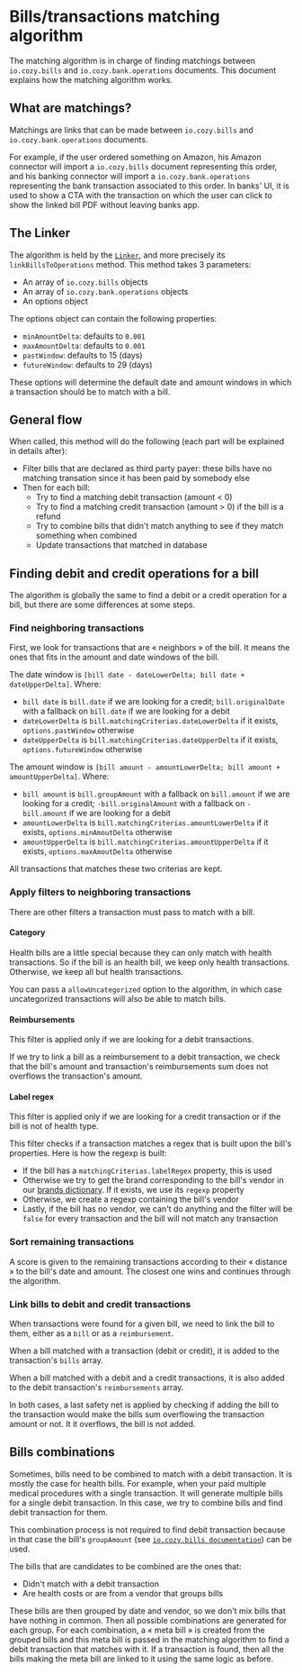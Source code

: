 # Bills/transactions matching algorithm

The matching algorithm is in charge of finding matchings between
`io.cozy.bills` and `io.cozy.bank.operations` documents. This document explains
how the matching algorithm works.

## What are matchings?

Matchings are links that can be made between `io.cozy.bills` and
`io.cozy.bank.operations` documents.

For example, if the user ordered something on Amazon, his Amazon connector will
import a `io.cozy.bills` document representing this order, and his banking
connector will import a `io.cozy.bank.operations` representing the bank
transaction associated to this order. In banks' UI, it is used to show a CTA
with the transaction on which the user can click to show the linked bill PDF
without leaving banks app.

## The Linker

The algorithm is held by the
[`Linker`](https://github.com/cozy/cozy-banks/blob/master/src/ducks/billsMatching/Linker/Linker.js),
and more precisely its `linkBillsToOperations` method. This method takes 3
parameters:

* An array of `io.cozy.bills` objects
* An array of `io.cozy.bank.operations` objects
* An options object

The options object can contain the following properties:

* `minAmountDelta`: defaults to `0.001`
* `maxAmountDelta`: defaults to `0.001`
* `pastWindow`: defaults to 15 (days)
* `futureWindow`: defaults to 29 (days)

These options will determine the default date and amount windows in which a
transaction should be to match with a bill.

## General flow

When called, this method will do the following (each part will be explained in
details after):

* Filter bills that are declared as third party payer: these bills have no matching transation since it has been paid by somebody else
* Then for each bill:
  * Try to find a matching debit transaction (amount < 0)
  * Try to find a matching credit transaction (amount > 0) if the bill is a refund
  * Try to combine bills that didn't match anything to see if they match something when combined
  * Update transactions that matched in database

## Finding debit and credit operations for a bill

The algorithm is globally the same to find a debit or a credit operation for a
bill, but there are some differences at some steps.

### Find neighboring transactions

First, we look for transactions that are « neighbors » of the bill. It means
the ones that fits in the amount and date windows of the bill.

The date window is `[bill date - dateLowerDelta; bill date + dateUpperDelta]`. Where:

* `bill date` is `bill.date` if we are looking for a credit; `bill.originalDate` with a fallback on `bill.date` if we are looking for a debit
* `dateLowerDelta` is `bill.matchingCriterias.dateLowerDelta` if it exists, `options.pastWindow` otherwise
* `dateUpperDelta` is `bill.matchingCriterias.dateUpperDelta` if it exists, `options.futureWindow` otherwise

The amount window is `[bill amount - amountLowerDelta; bill amount + amountUpperDelta]`. Where:

* `bill amount` is `bill.groupAmount` with a fallback on `bill.amount` if we are looking for a credit; `-bill.originalAmount` with a fallback on `-bill.amount` if we are looking for a debit
* `amountLowerDelta` is `bill.matchingCriterias.amountLowerDelta` if it exists, `options.minAmoutDelta` otherwise
* `amountUpperDelta` is `bill.matchingCriterias.amountUpperDelta` if it exists, `options.maxAmoutDelta` otherwise

All transactions that matches these two criterias are kept.

### Apply filters to neighboring transactions

There are other filters a transaction must pass to match with a bill.

#### Category

Health bills are a little special because they can only match with health
transactions. So if the bill is an health bill, we keep only health
transactions. Otherwise, we keep all but health transactions.

You can pass a `allowUncategorized` option to the algorithm, in which case
uncategorized transactions will also be able to match bills.

#### Reimbursements

This filter is applied only if we are looking for a debit transactions.

If we try to link a bill as a reimbursement to a debit transaction, we check
that the bill's amount and transaction's reimbursements sum does not overflows
the transaction's amount.

#### Label regex

This filter is applied only if we are looking for a credit transaction or if
the bill is not of health type.

This filter checks if a transaction matches a regex that is built upon the
bill's properties. Here is how the regexp is built:

* If the bill has a `matchingCriterias.labelRegex` property, this is used
* Otherwise we try to get the brand corresponding to the bill's vendor in our [brands dictionary](https://github.com/cozy/cozy-banks/blob/master/src/ducks/brandDictionary/brands.json). If it exists, we use its `regexp` property
* Otherwise, we create a regexp containing the bill's vendor
* Lastly, if the bill has no vendor, we can't do anything and the filter will be `false` for every transaction and the bill will not match any transaction

### Sort remaining transactions

A score is given to the remaining transactions according to their « distance »
to the bill's date and amount. The closest one wins and continues through the
algorithm.

### Link bills to debit and credit transactions

When transactions were found for a given bill, we need to link the bill to
them, either as a `bill` or as a `reimbursement`.

When a bill matched with a transaction (debit or credit), it is added to the
transaction's `bills` array.

When a bill matched with a debit and a credit transactions, it is also added to
the debit transaction's `reimbursements` array.

In both cases, a last safety net is applied by checking if adding the bill to
the transaction would make the bills sum overflowing the transaction amount or
not. It it overflows, the bill is not added.

## Bills combinations

Sometimes, bills need to be combined to match with a debit transaction. It is
mostly the case for health bills. For example, when your paid multiple medical
procedures with a single transaction. It will generate multiple bills for a
single debit transaction. In this case, we try to combine bills and find debit
transaction for them.

This combination process is not required to find debit transaction because in
that case the bill's `groupAmount` (see [`io.cozy.bills
documentation`](https://docs.cozy.io/en/cozy-doctypes/docs/io.cozy.bills/#optional-attributes-but-some-are-important-depending-the-context))
can be used.

The bills that are candidates to be combined are the ones that:

* Didn't match with a debit transaction
* Are health costs or are from a vendor that groups bills

These bills are then grouped by date and vendor, so we don't mix bills that
have nothing in common. Then all possible combinations are generated for each
group. For each combination, a « meta bill » is created from the grouped bills
and this meta bill is passed in the matching algorithm to find a debit
transaction that matches with it. If a transaction is found, then all the bills
making the meta bill are linked to it using the same logic as before.
